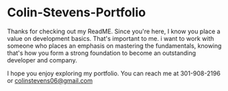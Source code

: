 # Colin-Stevens-Portfolio

Thanks for checking out my ReadME. Since you're here, I know you place a value on development basics. That's important to me. i want to work with someone who places an emphasis on mastering the fundamentals, knowing that's how you form a strong foundation to become an outstanding developer and company.

I hope you enjoy exploring my portfolio. You can reach me at 301-908-2196 or colinstevens06@gmail.com